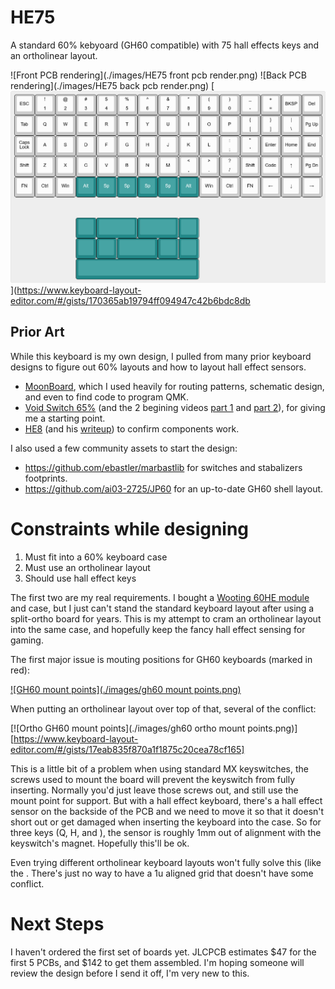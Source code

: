 # HE75

A standard 60% kebyoard (GH60 compatible) with 75 hall effects keys and an ortholinear layout.

![Front PCB rendering](./images/HE75 front pcb render.png)
![Back PCB rendering](./images/HE75 back pcb render.png)
[![Keyboard Layout](./images/layout.png)](https://www.keyboard-layout-editor.com/#/gists/170365ab19794ff094947c42b6bdc8db

## Prior Art

While this keyboard is my own design, I pulled from many prior keyboard designs to figure out 60% layouts and how to layout hall effect sensors.

- [MoonBoard](https://github.com/certainly1182/MoonBoard), which I used heavily for routing patterns, schematic design, and even to find code to program QMK.
- [Void Switch 65%](https://github.com/riskable/void_switch_65_pct) (and the 2 begining videos [part 1](https://www.youtube.com/watch?v=TfKz_FbZWLQ) and [part 2](https://www.youtube.com/watch?v=sFR6E_Ejot0)), for giving me a starting point.
- [HE8](https://github.com/peppapighs/HE8) (and his [writeup](https://old.reddit.com/r/MechanicalKeyboards/comments/1glk0dc/i_made_a_hall_effect_macropad_long_writeup_below/)) to confirm components work.

I also used a few community assets to start the design:
- https://github.com/ebastler/marbastlib for switches and stabalizers footprints.
- https://github.com/ai03-2725/JP60 for an up-to-date GH60 shell layout.

# Constraints while designing

1. Must fit into a 60% keyboard case
2. Must use an ortholinear layout
3. Should use hall effect keys

The first two are my real requirements. I bought a [Wooting 60HE module](https://wooting.io/wooting-60he-module) and case, but I just can't stand the standard keyboard layout after using a split-ortho board for years. This is my attempt to cram an ortholinear layout into the same case, and hopefully keep the fancy hall effect sensing for gaming.

The first major issue is mouting positions for GH60 keyboards (marked in red):

[![GH60 mount points](./images/gh60 mount points.png)](https://www.keyboard-layout-editor.com/#/gists/9240d6fccecb17ad5743e3385da3a0a3)

When putting an ortholinear layout over top of that, several of the conflict:

[![Ortho GH60 mount points](./images/gh60 ortho mount points.png)][https://www.keyboard-layout-editor.com/#/gists/17eab835f870a1f1875c20cea78cf165]

This is a little bit of a problem when using standard MX keyswitches, the screws used to mount the board will prevent the keyswitch from fully inserting. Normally you'd just leave those screws out, and still use the mount point for support. But with a hall effect keyboard, there's a hall effect sensor on the backside of the PCB and we need to move it so that it doesn't short out or get damaged when inserting the keyboard into the case. So for three keys (Q, H, and \), the sensor is roughly 1mm out of alignment with the keyswitch's magnet. Hopefully this'll be ok.

Even trying different ortholinear keyboard layouts won't fully solve this (like the . There's just no way to have a 1u aligned grid that doesn't have some conflict.

# Next Steps

I haven't ordered the first set of boards yet. JLCPCB estimates $47 for the first 5 PCBs, and $142 to get them assembled. I'm hoping someone will review the design before I send it off, I'm very new to this.